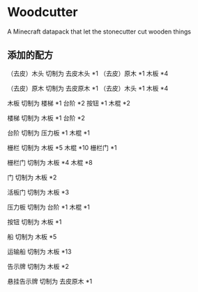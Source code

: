 # Woodcutter

A Minecraft datapack that let the stonecutter cut wooden things

## 添加的配方

（去皮）木头 切制为
  去皮木头 *1
  （去皮）原木 *1
  木板 *4

（去皮）原木 切制为
  去皮原木 *1
  （去皮）木头 *1
  木板 *4

木板 切制为
  楼梯 *1
  台阶 *2
  按钮 *1
  木棍 *2

楼梯 切制为
  木板 *1
  台阶 *2

台阶 切制为
  压力板 *1
  木棍 *1

栅栏 切制为
  木板 *5
  木棍 *10
  栅栏门 *1

栅栏门 切制为
  木板 *4
  木棍 *8

门 切制为
  木板 *2

活板门 切制为
  木板 *3

压力板 切制为
  台阶 *1
  木棍 *1

按钮 切制为
  木板 *1

船 切制为
  木板 *5

运输船 切制为
  木板 *13

告示牌 切制为
  木板 *2

悬挂告示牌 切制为
  去皮原木 *1